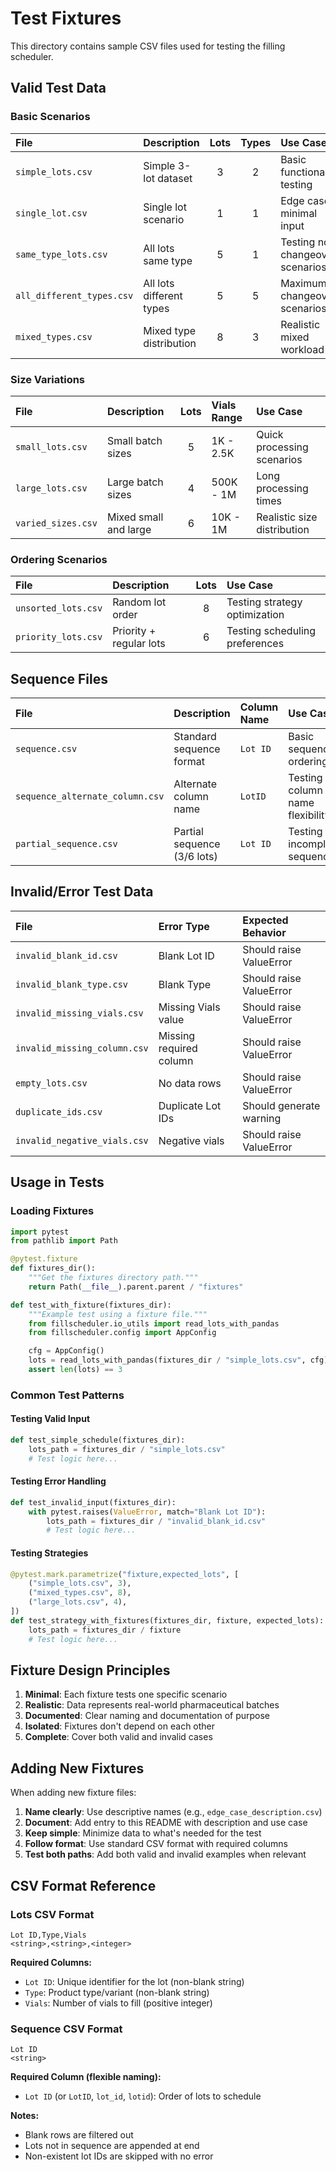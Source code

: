 # Test Fixtures

This directory contains sample CSV files used for testing the filling scheduler.

## Valid Test Data

### Basic Scenarios

| File | Description | Lots | Types | Use Case |
|:-----|:------------|:----:|:-----:|:---------|
| `simple_lots.csv` | Simple 3-lot dataset | 3 | 2 | Basic functionality testing |
| `single_lot.csv` | Single lot scenario | 1 | 1 | Edge case: minimal input |
| `same_type_lots.csv` | All lots same type | 5 | 1 | Testing no-changeover scenarios |
| `all_different_types.csv` | All lots different types | 5 | 5 | Maximum changeover scenarios |
| `mixed_types.csv` | Mixed type distribution | 8 | 3 | Realistic mixed workload |

### Size Variations

| File | Description | Lots | Vials Range | Use Case |
|:-----|:------------|:----:|:------------|:---------|
| `small_lots.csv` | Small batch sizes | 5 | 1K - 2.5K | Quick processing scenarios |
| `large_lots.csv` | Large batch sizes | 4 | 500K - 1M | Long processing times |
| `varied_sizes.csv` | Mixed small and large | 6 | 10K - 1M | Realistic size distribution |

### Ordering Scenarios

| File | Description | Lots | Use Case |
|:-----|:------------|:----:|:---------|
| `unsorted_lots.csv` | Random lot order | 8 | Testing strategy optimization |
| `priority_lots.csv` | Priority + regular lots | 6 | Testing scheduling preferences |

## Sequence Files

| File | Description | Column Name | Use Case |
|:-----|:------------|:------------|:---------|
| `sequence.csv` | Standard sequence format | `Lot ID` | Basic sequence ordering |
| `sequence_alternate_column.csv` | Alternate column name | `LotID` | Testing column name flexibility |
| `partial_sequence.csv` | Partial sequence (3/6 lots) | `Lot ID` | Testing incomplete sequences |

## Invalid/Error Test Data

| File | Error Type | Expected Behavior |
|:-----|:-----------|:------------------|
| `invalid_blank_id.csv` | Blank Lot ID | Should raise ValueError |
| `invalid_blank_type.csv` | Blank Type | Should raise ValueError |
| `invalid_missing_vials.csv` | Missing Vials value | Should raise ValueError |
| `invalid_missing_column.csv` | Missing required column | Should raise ValueError |
| `empty_lots.csv` | No data rows | Should raise ValueError |
| `duplicate_ids.csv` | Duplicate Lot IDs | Should generate warning |
| `invalid_negative_vials.csv` | Negative vials | Should raise ValueError |

## Usage in Tests

### Loading Fixtures

```python
import pytest
from pathlib import Path

@pytest.fixture
def fixtures_dir():
    """Get the fixtures directory path."""
    return Path(__file__).parent.parent / "fixtures"

def test_with_fixture(fixtures_dir):
    """Example test using a fixture file."""
    from fillscheduler.io_utils import read_lots_with_pandas
    from fillscheduler.config import AppConfig

    cfg = AppConfig()
    lots = read_lots_with_pandas(fixtures_dir / "simple_lots.csv", cfg)
    assert len(lots) == 3
```

### Common Test Patterns

#### Testing Valid Input
```python
def test_simple_schedule(fixtures_dir):
    lots_path = fixtures_dir / "simple_lots.csv"
    # Test logic here...
```

#### Testing Error Handling
```python
def test_invalid_input(fixtures_dir):
    with pytest.raises(ValueError, match="Blank Lot ID"):
        lots_path = fixtures_dir / "invalid_blank_id.csv"
        # Test logic here...
```

#### Testing Strategies
```python
@pytest.mark.parametrize("fixture,expected_lots", [
    ("simple_lots.csv", 3),
    ("mixed_types.csv", 8),
    ("large_lots.csv", 4),
])
def test_strategy_with_fixtures(fixtures_dir, fixture, expected_lots):
    lots_path = fixtures_dir / fixture
    # Test logic here...
```

## Fixture Design Principles

1. **Minimal**: Each fixture tests one specific scenario
2. **Realistic**: Data represents real-world pharmaceutical batches
3. **Documented**: Clear naming and documentation of purpose
4. **Isolated**: Fixtures don't depend on each other
5. **Complete**: Cover both valid and invalid cases

## Adding New Fixtures

When adding new fixture files:

1. **Name clearly**: Use descriptive names (e.g., `edge_case_description.csv`)
2. **Document**: Add entry to this README with description and use case
3. **Keep simple**: Minimize data to what's needed for the test
4. **Follow format**: Use standard CSV format with required columns
5. **Test both paths**: Add both valid and invalid examples when relevant

## CSV Format Reference

### Lots CSV Format
```csv
Lot ID,Type,Vials
<string>,<string>,<integer>
```

**Required Columns:**
- `Lot ID`: Unique identifier for the lot (non-blank string)
- `Type`: Product type/variant (non-blank string)
- `Vials`: Number of vials to fill (positive integer)

### Sequence CSV Format
```csv
Lot ID
<string>
```

**Required Column (flexible naming):**
- `Lot ID` (or `LotID`, `lot_id`, `lotid`): Order of lots to schedule

**Notes:**
- Blank rows are filtered out
- Lots not in sequence are appended at end
- Non-existent lot IDs are skipped with no error
